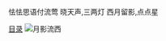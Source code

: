 怯怯思语付流莺
晓天声,三两灯
西月留影,点点星

[目录](https://www.jianshu.com/p/4cfb96f7c28a)
![月影流西](http://upload-images.jianshu.io/upload_images/1691484-1ce6af34aab81768.jpg?imageMogr2/auto-orient/strip%7CimageView2/2/w/1080/q/50)
